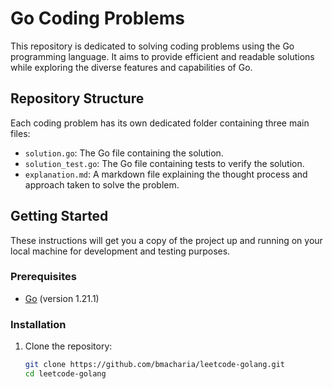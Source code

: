 # Go Coding Problems

This repository is dedicated to solving coding problems using the Go programming language. It aims to provide efficient and readable solutions while exploring the diverse features and capabilities of Go.

## Repository Structure

Each coding problem has its own dedicated folder containing three main files:

- `solution.go`: The Go file containing the solution.
- `solution_test.go`: The Go file containing tests to verify the solution.
- `explanation.md`: A markdown file explaining the thought process and approach taken to solve the problem.

## Getting Started

These instructions will get you a copy of the project up and running on your local machine for development and testing purposes.

### Prerequisites

- [Go](https://golang.org/dl/) (version 1.21.1)

### Installation

1. Clone the repository:
   ```bash
   git clone https://github.com/bmacharia/leetcode-golang.git
   cd leetcode-golang
   ```
